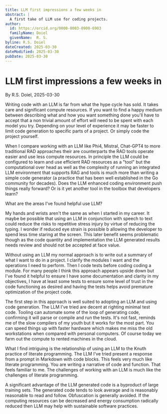 ```yaml
---
title: LLM first impressions a few weeks in
abstract: |
  A first take of LLM use for coding projects.
author:
  id: https://orcid.org/0000-0003-0900-6903
  familyName: Doiel
  givenName:  R. S.
byline: R.S. Doiel
dateCreated: 2025-03-30
dateModified: 2025-03-30
pubDate: 2025-03-30
---
```


# LLM first impressions a few weeks in

By R.S. Doiel, 2025-03-30

Writing code with an LLM is far from what the hype cycle has sold. It takes care and significant compute resources. If you want to find a happy medium between describing what and how you want something done you'll have to accept that a non trivial amount of effort will need to be spent with each model you try. Depending on your level of experience it may be faster to limit code generation to specific parts of a project. Or simply code the project yourself.

When I compare working with an LLM like Phi4, Mistral, Chat-GPT4 to more traditional RAD approaches their are counterparts the RAD tools operate easier and use less compute resources. In principle the LLM could be configured to learn and use efficient RAD resources as a "tool" but the computational over head as well as the complexity of running an integrated LLM environment that supports RAG and tools is much more than writing a simple code generator (a practice that has been well established in the Go community for decades). Does the LLM enhanced coding environment push things really forward? Or is it yet another tool in the toolbox that developers learn?

What are the areas I've found helpful use LLM?

My hands and wrists aren't the same as when I started in my career. It maybe be possible that using an LLM in conjunction with speech to text could reduce the risks to repetitive stress injury by virtue of reducing the typing.  I wonder if reduced eye strain is possible b allowing the developer to spend less time staring at the screen. This later benefit seems problematic though as the code quantity and implementation the LLM generated results needs review and should not be accepted at face value.

Without using an LLM my normal approach is to write out a summary of what I want to do in a project. I clarify the modules I want and the operations I need to perform. Then I code tests before coding coding a module.  For many people I think this approach appears upside down but I've found it helpful to ensure I have some documentation and clarity in my objectives, I have at least some tests to ensure some level of trust in the code functioning as desired and having the tests helps avoid premature optimization of the project code.

The first step in this approach is well suited to adopting an LLM and using code generation.  The LLM I've tried are decent at righting minimal test code. Tooling can automate some of the loop of generating code, confirming it will parse or compile and run the tests. It's not fast, reminds me of the slow compilers of my youth but it works for the most part.   You can speed things up with faster hardware which makes me miss the old workstations when compared with personal computers.  Of course today we farm out the compute to rented machines in the cloud. 

What I find intriguing is the relationship of using an LLM to the Knuth practice of literate programming.  The LLM I've tried present a response from a prompt in Markdown with code blocks. This feels very much like literate programming.  You are writing a narrative of code and function. That feels familiar to me. The challenges of working with an LLM is much like the challenges of literate programming.

A significant advantage of the LLM generated code is a byproduct of large training sets. The generated code tends to look average and is reasonably reasonable to read and follow. Obfuscation is generally avoided.  If the computing resources can be decreased and energy consumption radically reduced then LLM may help with sustainable software practices.




